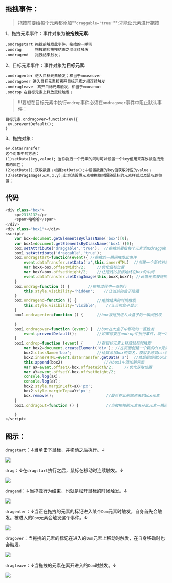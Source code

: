 ## 拖拽事件：

> 拖拽前要给每个元素都添加**`draggable='true'`**;才能让元素进行拖拽

1、拖拽元素事件：事件对象为**被拖拽元素**:

```
.ondragstart 拖拽前触发此事件，拖拽的一瞬间  
.ondrag      拖拽前和拖拽结束之间连续触发  
.ondragend   拖拽结束触发；
```

2、目标元素事件：事件对象为**目标元素**:

```
.ondragenter 进入目标元素触发；相当于mouseover
.ondragover 进入目标元素和离开目标元素之间连续触发
.ondragleave  离开目标元素触发，相当于mouseout
.ondrop 在目标元素上释放鼠标触发；
```

> !!!要想在目标元素中执行`ondrop`事件必须在`ondragover`事件中阻止默认事件：

```
目标元素.οndragοver=function(ev){
 ev.preventDefault();
}
```

3、拖拽对象：

```
ev.dataTransfer
这个对象中的方法：
(1)setData(key,value); 当你拖拽一个元素的同时可以设置一个key值用来存放被拖拽元素的属性；
(2)getData();获取数据；根据setData();中设置数据的key值获取对应的value；
(3)setDragImage(元素,x,y);此方法设置元素被拖拽时跟随鼠标的元素样式以及鼠标的位置；
```

## 代码

```js
<div class="box">
    <p>2313132</p>
    <span>哈哈哈</span>
</div>
<div class="box1"></div>
<script>
    var box=document.getElementsByClassName('box')[0];
    var box1=document.getElementsByClassName('box1')[0];
    box.setAttribute('draggable','true');  //拖拽前要给每个元素添加draggable-true属性；
    box1.setAttribute('draggable','true');
    box.ondragstart=function(event){ //拖拽的一瞬间触发此事件
        event.dataTransfer.setData('a',this.innerHTML)  //创建一个新的对象来盛放box
        var boxX=box.offsetWidth/2;     //优化鼠标位置
        var boxY=box.offsetHeight/2;    //让拖拽的鼠标始终在box的中间
        event.dataTransfer.setDragImage(this,boxX,boxY); //设置元素被拖拽时跟随鼠标的元素样式以及鼠标的位置
    }
    box.ondrag=function () {        //拖拽过程中一直执行
        this.style.visibility='hidden';    //让当前的盒子隐藏
    }
    box.ondragend=function () {         //拖拽结束的时候触发
        this.style.visibility='visible';    //让当前盒子显示
    }
    box1.ondragenter=function () {      //box被拖拽进入大盒子的一瞬间触发

    }
    box1.ondragover=function (event) {  //box在大盒子中移动时一直触发
        event.preventDefault();         //如果想要在ondrop中执行事件，就一定要在ondrapover中阻止事件
    }
    box1.ondrop=function (event) {      //在目标元素上释放鼠标时触发
        var box2=document.createElement('div'); //在页面创建一个新的div元素
        box2.className='box';           //给其添加box的类名，模拟复原其css样式
        box2.innerHTML=event.dataTransfer.getData('a')  //然后把盛放box的对象a赋予给新元素上
        this.append(box2)                  //在box1中添加新元素
        var aX=event.offsetX-box.offsetWidth/2;     //优化获取位置
        var aY=event.offsetY-box.offsetHeight/2;
        console.log(aX);
        console.log(aY);
        box2.style.marginLeft=aX+'px';
        box2.style.marginTop=aY+'px';
        box.remove();                       //最后在此删除原来的box元素
    }
    box1.ondragout=function () {            //当被拖拽的元素离开此元素一瞬间时触发的

    }
</script>
```

## 图示：

`dragstart`：↓当单击下鼠标，并移动之后执行。↓



![](C:\Users\Shinelon\Desktop\随堂笔记\image\v2-28db37306680b504b4a2a5379bbea106_b.gif)





`drag`：↓在`dragstart`执行之后，鼠标在移动时连续触发。↓



![](C:\Users\Shinelon\Desktop\随堂笔记\image\drag.gif)





`dragend`：↓当拖拽行为结束，也就是松开鼠标的时候触发。↓



![](C:\Users\Shinelon\Desktop\随堂笔记\image\dragEnd_b.gif)





`dragenter`：↓当正在拖拽的元素的标记进入某个`Dom`元素时触发，自身首先会触发。被进入的`Dom`元素会触发这个事件。↓



![](C:\Users\Shinelon\Desktop\随堂笔记\image\dragenter_b.gif)





`dragover`：当拖拽的元素的标记在进入的`Dom`元素上移动时触发，在自身移动时也会触发。



![](C:\Users\Shinelon\Desktop\随堂笔记\image\dragover.gif)



`dragleave`：↓当拖拽的元素在离开进入的`Dom`时触发。↓

![](C:\Users\Shinelon\Desktop\随堂笔记\image\dragleave.gif)